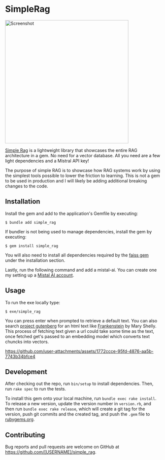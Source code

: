 # SimpleRag

<img src="https://github.com/user-attachments/assets/038b46f5-7064-4c68-a69c-6de1c886b687" alt="Screenshot" width="400"/>



[Simple Rag](https://rubygems.org/gems/simple_rag) is a lightweight library that showcases the entire RAG architecture in a gem. No need for a vector database. All you need are a few light dependencies and a Mistral API key!

The purpose of simple RAG is to showcase how RAG systems work by using the simplest tools possible to lower the friction to learning. This is not a gem to be used in production and I will likely be adding additional breaking changes to the code.

## Installation

Install the gem and add to the application's Gemfile by executing:

    $ bundle add simple_rag

If bundler is not being used to manage dependencies, install the gem by executing:

    $ gem install simple_rag

You will also need to install all dependencies required by the [faiss gem](https://github.com/ankane/faiss-ruby?tab=readme-ov-file#installation) under the installation section.

Lastly, run the following command and add a mistal-ai. You can create one my setting up a [Mistal AI account](https://docs.mistral.ai/getting-started/quickstart/#account-setup).

## Usage

To run the exe locally type:

    $ exe/simple_rag

You can press enter when prompted to retrieve a default text. You can also search [project gutenberg](https://www.gutenberg.org/) for an html text like [Frankenstein](https://www.gutenberg.org/cache/epub/42324/pg42324.txt) by Mary Shelly.
This process of fetching text given a url could take some time as the text, once fetched get's passed to an embedding model which converts text chuncks into vectors.



https://github.com/user-attachments/assets/1772ccce-95fd-4876-aa5b-7743b34bfce4



## Development

After checking out the repo, run `bin/setup` to install dependencies. Then, run `rake spec` to run the tests.

To install this gem onto your local machine, run `bundle exec rake install`. To release a new version, update the version number in `version.rb`, and then run `bundle exec rake release`, which will create a git tag for the version, push git commits and the created tag, and push the `.gem` file to [rubygems.org](https://rubygems.org).

## Contributing

Bug reports and pull requests are welcome on GitHub at https://github.com/[USERNAME]/simple_rag.
